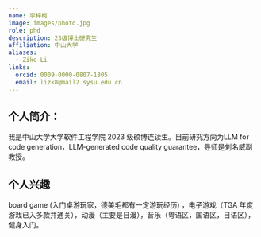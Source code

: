 ```yaml
---
name: 李梓柯
image: images/photo.jpg
role: phd
description: 23级博士研究生
affiliation: 中山大学
aliases:
  - Zike Li
links:
  orcid: 0009-0000-0807-1805
  email: lizk8@mail2.sysu.edu.cn
---
```


## 个人简介：
我是中山大学大学软件工程学院 2023 级硕博连读生。目前研究方向为LLM for code generation，LLM-generated code quality guarantee，导师是刘名威副教授。
## 个人兴趣
board game (入门桌游玩家，德美毛都有一定游玩经历) ，电子游戏（TGA 年度游戏已入多款并通关），动漫（主要是日漫），音乐（粤语区，国语区，日语区），健身入门。

